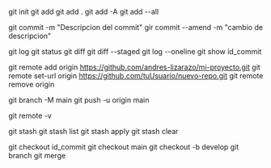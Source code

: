 git init
git add <nombre del archivo>
git add .
git add -A
git add --all

git commit -m "Descripcion del commit"
gir commit --amend -m "cambio de descripcion"

git log
git status
git diff
git diff --staged
git log --oneline
git show id_commit

git remote add origin https://github.com/andres-lizarazo/mi-proyecto.git
git remote set-url origin https://github.com/tuUsuario/nuevo-repo.git
git remote remove origin

git branch -M main
git push -u origin main

git remote -v

git stash
git stash list
git stash apply
git stash clear

git checkout id_commit
git checkout main
git checkout -b develop
git branch
git merge